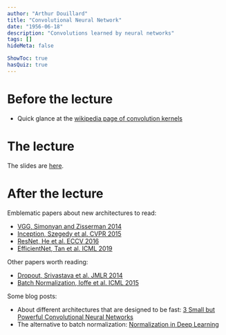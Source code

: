 ```yaml
---
author: "Arthur Douillard"
title: "Convolutional Neural Network"
date: "1956-06-18"
description: "Convolutions learned by neural networks"
tags: []
hideMeta: false

ShowToc: true
hasQuiz: true
---
```


# Before the lecture

- Quick glance at the [wikipedia page of convolution kernels](https://en.wikipedia.org/wiki/Kernel_(image_processing))

# The lecture

The slides are [here](/02_cnn.pdf).

# After the lecture


Emblematic papers about new architectures to read:
- [VGG, Simonyan and Zisserman 2014](https://arxiv.org/abs/1409.1556)
- [Inception, Szegedy et al. CVPR 2015](https://arxiv.org/abs/1409.4842)
- [ResNet, He et al. ECCV 2016](https://arxiv.org/abs/1512.03385)
- [EfficientNet, Tan et al. ICML 2019](https://arxiv.org/abs/1905.11946)

Other papers worth reading:
- [Dropout, Srivastava et al. JMLR 2014](https://jmlr.org/papers/v15/srivastava14a.html)
- [Batch Normalization, Ioffe et al. ICML 2015](https://arxiv.org/abs/1502.03167)

Some blog posts:
- About different architectures that are designed to be fast: [3 Small but Powerful Convolutional Neural Networks](https://arthurdouillard.com/post/3-small-but-powerful-cnn/)
- The alternative to batch normalization: [Normalization in Deep Learning](https://arthurdouillard.com/post/normalization/)

